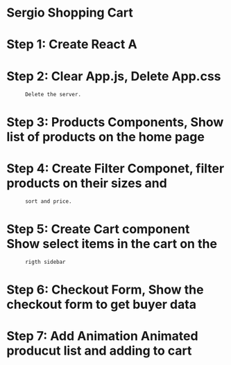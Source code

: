 # Sergio Shopping Cart

# Step 1: Create React A

# Step 2: Clear App.js, Delete App.css

          Delete the server.

# Step 3: Products Components, Show list of products on the home page

# Step 4: Create Filter Componet, filter products on their sizes and

          sort and price.

# Step 5: Create Cart component Show select items in the cart on the 
          rigth sidebar

# Step 6: Checkout Form, Show the checkout form to get buyer data

# Step 7: Add Animation Animated producut list and adding to cart

